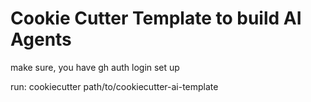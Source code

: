 # Cookie Cutter Template to build AI Agents

make sure, you have gh auth login set up

run: cookiecutter path/to/cookiecutter-ai-template